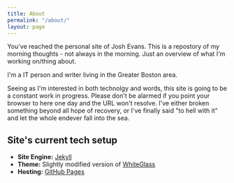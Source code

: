```yaml
---
title: About
permalink: "/about/"
layout: page
---
```


You've reached the personal site of Josh Evans.  This is a repostory of my morning thoughts - not always in the morning. Just an overview of what I'm working on/thing about. 

I'm a IT person and writer living in the Greater Boston area.  

Seeing as I'm interested in both technolgy and words, this site is going to be a constant work in progress. Please don't be alarmed if you point your browser to here one day and the URL won't resolve.  I've either broken something beyond all hope of recovery, or I've finally said "to hell with it" and let the whole endever fall into the sea.

## Site's current tech setup

- **Site Engine:** [Jekyll](https://jekyllrb.com/)
- **Theme:** Slightly modified version of [WhiteGlass](https://github.com/yous/whiteglass)
- **Hosting:** [GitHub Pages](https://pages.github.com/)